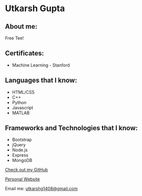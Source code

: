 # Utkarsh Gupta

## About me:

Free Tee!

## Certificates:
- Machine Learning - Stanford

## Languages that I know:

- HTML/CSS
- C++
- Python
- Javascript
- MATLAB

## Frameworks and Technologies that I know:

- Bootstrap
- jQuery
- Node.js
- Express
- MongoDB


[Check out my GitHub](https://github.com/UtkarshGpta)

[Personal Website](https://www.utkarshgupta.me)

Email me: utkarshg1408@gmail.com

